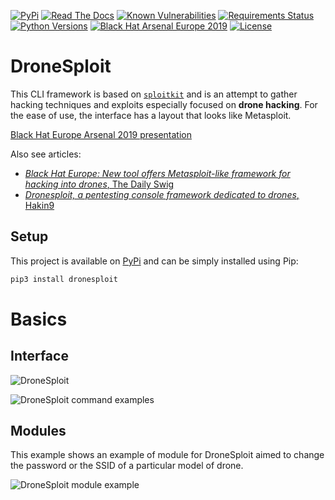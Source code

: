[![PyPi](https://img.shields.io/pypi/v/dronesploit.svg)](https://pypi.python.org/pypi/dronesploit/)
[![Read The Docs](https://readthedocs.org/projects/dronesploit/badge/?version=latest)](https://dronesploit.readthedocs.io/en/latest/?badge=latest)
[![Known Vulnerabilities](https://snyk.io/test/github/dhondta/dronesploit/badge.svg?targetFile=requirements.txt)](https://snyk.io/test/github/dhondta/dronesploit?targetFile=requirements.txt)
[![Requirements Status](https://requires.io/github/dhondta/dronesploit/requirements.svg?branch=master)](https://requires.io/github/dhondta/dronesploit/requirements/?branch=master)
[![Python Versions](https://img.shields.io/pypi/pyversions/dronesploit.svg)](https://pypi.python.org/pypi/dronesploit/)
[![Black Hat Arsenal Europe 2019](https://img.shields.io/badge/Black%20Hat%20Arsenal-EU%202019-blue.svg)](https://www.blackhat.com/eu-19/arsenal/schedule/index.html#drone-hacking-with-dronesploit-18217)
[![License](https://img.shields.io/badge/license-AGPL%20v3-lightgrey.svg)](https://github.com/dhondta/dronesploit/blob/master/LICENSE)


# DroneSploit

This CLI framework is based on [`sploitkit`](https://github.com/dhondta/python-sploitkit) and is an attempt to gather hacking techniques and exploits especially focused on **drone hacking**. For the ease of use, the interface has a layout that looks like Metasploit.

[Black Hat Europe Arsenal 2019 presentation](https://dhondta.github.io/dronesploit/docs/blackhat-eu19-arsenal.pdf)

Also see articles:

- [*Black Hat Europe: New tool offers Metasploit-like framework for hacking into drones*, The Daily Swig](https://portswigger.net/daily-swig/black-hat-europe-new-tool-offers-metasploit-like-framework-for-hacking-into-drones)
- [*Dronesploit, a pentesting console framework dedicated to drones*, Hakin9](https://hakin9.org/dronesploit-a-pentesting-console-framework-dedicated-to-drones/)

## Setup

This project is available on [PyPi](https://pypi.python.org/pypi/dronesploit/) and can be simply installed using Pip:

```sh
pip3 install dronesploit
```

# Basics

## Interface

![DroneSploit](https://dhondta.github.io/dronesploit/docs/img/dronesploit.png)

![DroneSploit command examples](https://dhondta.github.io/dronesploit/docs/img/dronesploit-commands.png)

## Modules

This example shows an example of module for DroneSploit aimed to change the password or the SSID of a particular model of drone.

![DroneSploit module example](https://dhondta.github.io/dronesploit/docs/img/dronesploit-module.png)
